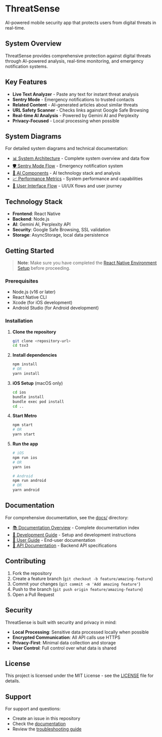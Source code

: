 # ThreatSense

AI-powered mobile security app that protects users from digital threats in real-time.

## System Overview

ThreatSense provides comprehensive protection against digital threats through AI-powered analysis, real-time monitoring, and emergency notification systems.

## Key Features

- **Live Text Analyzer** - Paste any text for instant threat analysis
- **Sentry Mode** - Emergency notifications to trusted contacts
- **Related Content** - AI-generated articles about similar threats
- **URL Safety Scanner** - Checks links against Google Safe Browsing
- **Real-time AI Analysis** - Powered by Gemini AI and Perplexity
- **Privacy-Focused** - Local processing when possible

## System Diagrams

For detailed system diagrams and technical documentation:

- [📊 System Architecture](docs/system-architecture.md) - Complete system overview and data flow
- [🛡️ Sentry Mode Flow](docs/sentry-mode-flow.md) - Emergency notification system
- [🤖 AI Components](docs/ai-components.md) - AI technology stack and analysis
- [📈 Performance Metrics](docs/performance-metrics.md) - System performance and capabilities
- [📱 User Interface Flow](docs/user-interface-flow.md) - UI/UX flows and user journey

## Technology Stack

- **Frontend**: React Native
- **Backend**: Node.js
- **AI**: Gemini AI, Perplexity API
- **Security**: Google Safe Browsing, SSL validation
- **Storage**: AsyncStorage, local data persistence

## Getting Started

> **Note**: Make sure you have completed the [React Native Environment Setup](https://reactnative.dev/docs/environment-setup) before proceeding.

### Prerequisites

- Node.js (v16 or later)
- React Native CLI
- Xcode (for iOS development)
- Android Studio (for Android development)

### Installation

1. **Clone the repository**
   ```sh
   git clone <repository-url>
   cd tsv3
   ```

2. **Install dependencies**
   ```sh
   npm install
   # OR
   yarn install
   ```

3. **iOS Setup** (macOS only)
   ```sh
   cd ios
   bundle install
   bundle exec pod install
   cd ..
   ```

4. **Start Metro**
   ```sh
   npm start
   # OR
   yarn start
   ```

5. **Run the app**
   ```sh
   # iOS
   npm run ios
   # OR
   yarn ios
   
   # Android
   npm run android
   # OR
   yarn android
   ```

## Documentation

For comprehensive documentation, see the [docs/](docs/) directory:

- [📚 Documentation Overview](docs/README.md) - Complete documentation index
- [🔧 Development Guide](docs/development/) - Setup and development instructions
- [👥 User Guide](docs/user-guide/) - End-user documentation
- [🔌 API Documentation](docs/api/) - Backend API specifications

## Contributing

1. Fork the repository
2. Create a feature branch (`git checkout -b feature/amazing-feature`)
3. Commit your changes (`git commit -m 'Add amazing feature'`)
4. Push to the branch (`git push origin feature/amazing-feature`)
5. Open a Pull Request

## Security

ThreatSense is built with security and privacy in mind:

- **Local Processing**: Sensitive data processed locally when possible
- **Encrypted Communication**: All API calls use HTTPS
- **Privacy-First**: Minimal data collection and storage
- **User Control**: Full control over what data is shared

## License

This project is licensed under the MIT License - see the [LICENSE](LICENSE) file for details.

## Support

For support and questions:
- Create an issue in this repository
- Check the [documentation](docs/README.md)
- Review the [troubleshooting guide](docs/troubleshooting.md)
